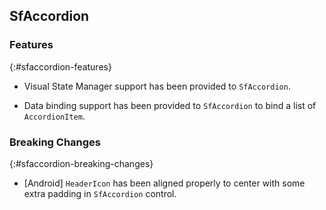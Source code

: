 ## SfAccordion

### Features
{:#sfaccordion-features}

* Visual State Manager support has been provided to `SfAccordion`.

* Data binding support has been provided to `SfAccordion` to bind a list of `AccordionItem`.

### Breaking Changes
{:#sfaccordion-breaking-changes}

* [Android] `HeaderIcon` has been aligned properly to center with some extra padding in `SfAccordion` control.